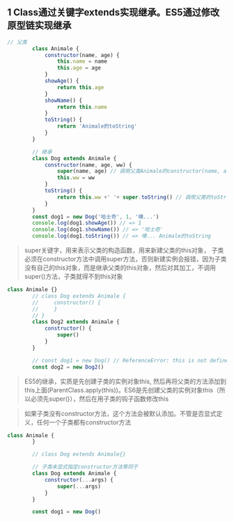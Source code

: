 ## 1 Class通过关键字extends实现继承。ES5通过修改原型链实现继承

```js
// 父类
        class Animale {
            constructor(name, age) {
                this.name = name
                this.age = age
            }
            showAge() {
                return this.age
            }
            showName() {
                return this.name
            }
            toString() {
                return 'Animale的toString'
            }
        }

        // 继承
        class Dog extends Animale {
            constructor(name, age, ww) {
                super(name, age) // 调用父类Animale的constructor(name, age)
                this.ww = ww
            }
            toString() {
                return this.ww +' '+ super.toString() // 调用父类的toString
            }
        }
        const dog1 = new Dog('哈士奇', 1, '噢...')
        console.log(dog1.showAge()) // => 1
        console.log(dog1.showName()) // => '哈士奇'
        console.log(dog1.toString()) // => 噢... Animale的toString
```

> super关键字，用来表示父类的构造函数，用来新建父类的this对象， 子类必须在constructor方法中调用super方法，否则新建实例会报错，因为子类没有自己的this对象，而是继承父类的this对象，然后对其加工，不调用super\(\)方法，子类就得不到this对象

```js
class Animale {}
        // class Dog extends Animale {
        //     constructor() {
        //     }
        // }
        class Dog2 extends Animale {
            constructor() {
                super()
            }
        }

        // const dog1 = new Dog() // ReferenceError: this is not defined
        const dog2 = new Dog2()
```

> ES5的继承，实质是先创建子类的实例对象this, 然后再将父类的方法添加到this上面\(ParentClass.apply\(this\)\)。ES6是先创建父类的实例对象this（所以必须先super\(\)），然后在用子类的钩子函数修改this

> 如果子类没有constructor方法，这个方法会被默认添加。不管是否显式定义，任何一个子类都有constructor方法

```js
class Animale {
        }

        // class Dog extends Animale{}

        // 子类未显式指定constructor方法等同于
        class Dog extends Animale {
            constructor(...args) {
                super(...args)
            }
        }

        const dog1 = new Dog()
```



